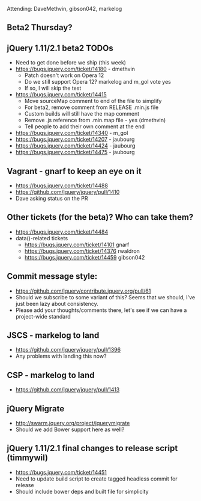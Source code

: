 Attending: DaveMethvin, gibson042, markelog

## Beta2 Thursday?
## jQuery 1.11/2.1 beta2 TODOs
* Need to get done before we ship (this week)
* https://bugs.jquery.com/ticket/14180 - dmethvin
  - Patch doesn't work on Opera 12
  - Do we still support Opera 12? markelog and m_gol vote yes
  - If so, I will skip the test
* https://bugs.jquery.com/ticket/14415
  - Move sourceMap comment to end of the file to simplify
  - For beta2, remove comment from RELEASE .min.js file
  - Custom builds will still have the map comment
  - Remove .js reference from .min.map file - yes (dmethvin)
  - Tell people to add their own comment at the end
* https://bugs.jquery.com/ticket/14340 - m_gol
* https://bugs.jquery.com/ticket/14207 - jaubourg
* https://bugs.jquery.com/ticket/14424 - jaubourg
* https://bugs.jquery.com/ticket/14475 - jaubourg

## Vagrant - gnarf to keep an eye on it
* https://bugs.jquery.com/ticket/14488
* https://github.com/jquery/jquery/pull/1410
* Dave asking status on the PR 

## Other tickets (for the beta)? Who can take them?
* https://bugs.jquery.com/ticket/14484
* data()-related tickets
  - https://bugs.jquery.com/ticket/14101 gnarf
  - https://bugs.jquery.com/ticket/14376 rwaldron
  - https://bugs.jquery.com/ticket/14459 gibson042

## Commit message style:
* https://github.com/jquery/contribute.jquery.org/pull/61
* Should we subscribe to some variant of this? Seems that we should, I've just been lazy about consistency.
* Please add your thoughts/comments there, let's see if we can have a project-wide standard

## JSCS - markelog to land
* https://github.com/jquery/jquery/pull/1396
* Any problems with landing this now?

## CSP - markelog to land
* https://github.com/jquery/jquery/pull/1413

## jQuery Migrate
* http://swarm.jquery.org/project/jquerymigrate
* Should we add Bower support here as well?

## jQuery 1.11/2.1 final changes to release script (timmywil)
* https://bugs.jquery.com/ticket/14451
* Need to update build script to create tagged headless commit for release
* Should include bower deps and built file for simplicity
